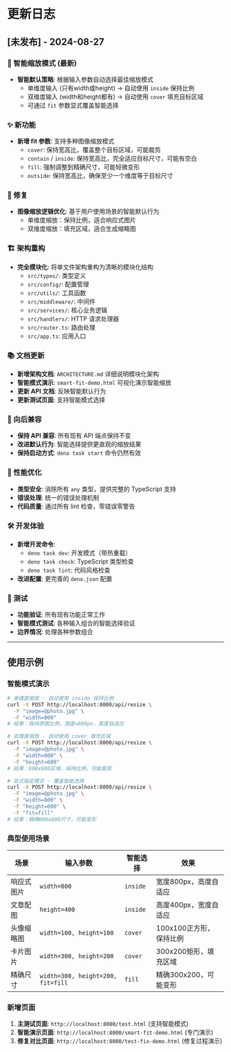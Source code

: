 # 更新日志

## [未发布] - 2024-08-27

### 🧠 智能缩放模式 (最新)

- **智能默认策略**: 根据输入参数自动选择最佳缩放模式
  - 单维度输入 (只有width或height) → 自动使用 `inside` 保持比例
  - 双维度输入 (width和height都有) → 自动使用 `cover` 填充目标区域
  - 可通过 `fit` 参数显式覆盖智能选择

### ✨ 新功能

- **新增 fit 参数**: 支持多种图像缩放模式
  - `cover`: 保持宽高比，覆盖整个目标区域，可能裁剪
  - `contain` / `inside`: 保持宽高比，完全适应目标尺寸，可能有空白
  - `fill`: 强制调整到精确尺寸，可能轻微变形
  - `outside`: 保持宽高比，确保至少一个维度等于目标尺寸

### 🔧 修复

- **图像缩放逻辑优化**: 基于用户使用场景的智能默认行为
  - 单维度缩放：保持比例，适合响应式图片
  - 双维度缩放：填充区域，适合生成缩略图

### 🏗️ 架构重构

- **完全模块化**: 将单文件架构重构为清晰的模块化结构
  - `src/types/`: 类型定义
  - `src/config/`: 配置管理
  - `src/utils/`: 工具函数
  - `src/middleware/`: 中间件
  - `src/services/`: 核心业务逻辑
  - `src/handlers/`: HTTP 请求处理器
  - `src/router.ts`: 路由处理
  - `src/app.ts`: 应用入口

### 📚 文档更新

- **新增架构文档**: `ARCHITECTURE.md` 详细说明模块化架构
- **智能模式演示**: `smart-fit-demo.html` 可视化演示智能缩放
- **更新 API 文档**: 反映智能默认行为
- **更新测试页面**: 支持智能模式选择

### 🔄 向后兼容

- **保持 API 兼容**: 所有现有 API 端点保持不变
- **改进默认行为**: 智能选择提供更直观的缩放结果
- **保持启动方式**: `deno task start` 命令仍然有效

### 🎯 性能优化

- **类型安全**: 消除所有 `any` 类型，提供完整的 TypeScript 支持
- **错误处理**: 统一的错误处理机制
- **代码质量**: 通过所有 lint 检查，零错误零警告

### 🛠️ 开发体验

- **新增开发命令**:
  - `deno task dev`: 开发模式（带热重载）
  - `deno task check`: TypeScript 类型检查
  - `deno task lint`: 代码风格检查
- **改进配置**: 更完善的 `deno.json` 配置

### 🧪 测试

- **功能验证**: 所有现有功能正常工作
- **智能模式测试**: 各种输入组合的智能选择验证
- **边界情况**: 处理各种参数组合

---

## 使用示例

### 智能模式演示

```bash
# 单维度缩放 - 自动使用 inside 保持比例
curl -X POST http://localhost:8000/api/resize \
  -F "image=@photo.jpg" \
  -F "width=800"
# 结果：保持原图比例，宽度=800px，高度自适应

# 双维度缩放 - 自动使用 cover 填充区域
curl -X POST http://localhost:8000/api/resize \
  -F "image=@photo.jpg" \
  -F "width=800" \
  -F "height=600"
# 结果：800x600区域，保持比例，可能裁剪

# 显式指定模式 - 覆盖智能选择
curl -X POST http://localhost:8000/api/resize \
  -F "image=@photo.jpg" \
  -F "width=800" \
  -F "height=600" \
  -F "fit=fill"
# 结果：精确800x600尺寸，可能变形
```

### 典型使用场景

| 场景 | 输入参数 | 智能选择 | 效果 |
|------|----------|----------|------|
| 响应式图片 | `width=800` | `inside` | 宽度800px，高度自适应 |
| 文章配图 | `height=400` | `inside` | 高度400px，宽度自适应 |
| 头像缩略图 | `width=100, height=100` | `cover` | 100x100正方形，保持比例 |
| 卡片图片 | `width=300, height=200` | `cover` | 300x200矩形，填充区域 |
| 精确尺寸 | `width=300, height=200, fit=fill` | `fill` | 精确300x200，可能变形 |

### 新增页面

1. **主测试页面**: `http://localhost:8000/test.html` (支持智能模式)
2. **智能演示页面**: `http://localhost:8000/smart-fit-demo.html` (专门演示)
3. **修复对比页面**: `http://localhost:8000/test-fix-demo.html` (修复过程演示)